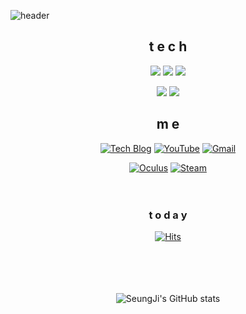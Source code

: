 
![header](https://capsule-render.vercel.app/api?type=waving&color=auto&height=300&section=header&text=Welcome&fontSize=70&textColor=white)

<div align=center>

## t e c h
  <img src="https://img.shields.io/badge/C-A8B9CC?style=flat-square&logo=C&logoColor=white"/></a> 
  <img src="https://img.shields.io/badge/C Sharp-239120?style=flat-square&logo=C Sharp&logoColor=white"/></a>
  <img src="https://img.shields.io/badge/Java-007396?style=flat-square&logo=Java&logoColor=white"/></a>
  
<img src="https://img.shields.io/badge/Visual%20Studio%20Code-007ACC?style=flat-square&logo=Visual%20Studio%20Code&logoColor=white"/></a>
<img src="https://img.shields.io/badge/Unity-000000?style=flat-square&logo=Unity&logoColor=white"/></a> 
  
## m e 
  [![Tech Blog](https://img.shields.io/badge/Blog-FF5722?style=flat-square&logo=blogger&logoColor=white)](https://tmdwl806.tistory.com/)
  [![YouTube](https://img.shields.io/badge/YouTube-FF0000?style=flat-square&logo=YouTube&logoColor=white)](https://www.youtube.com/channel/UCSYQsdUUZ2BY_cOnZfhuDpg)
  [![Gmail](https://img.shields.io/badge/Gmail-EA4335?style=flat-square&logo=Gmail&logoColor=white)](mailto:one.hotseungji@gmail.com)
  
  [![Oculus](https://img.shields.io/badge/Oculus-1C1E20?style=flat-square&logo=Oculus&logoColor=white)](https://secure.oculus.com/my/)
  [![Steam](https://img.shields.io/badge/Steam-004680?style=flat-square&logo=Steam&logoColor=white)](https://steamcommunity.com/profiles/76561198395297277/)
  <br><br><br>


### t o d a y  
[![Hits](https://hits.seeyoufarm.com/api/count/incr/badge.svg?url=https%3A%2F%2Fgithub.com%2FJungSeungJi&count_bg=%23FF0000&title_bg=%23555555&icon=&icon_color=%23E7E7E7&title=hits&edge_flat=false)](https://hits.seeyoufarm.com)
<br><br><br><br><br>


![SeungJi's GitHub stats](https://github-readme-stats.vercel.app/api?username=JungSeungJi&show_icons=true&theme=react)
